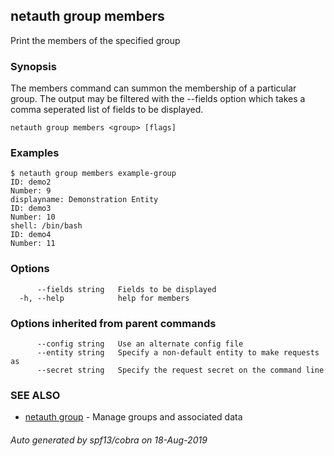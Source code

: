 ## netauth group members

Print the members of the specified group

### Synopsis


The members command can summon the membership of a particular group.
The output may be filtered with the --fields option which takes a
comma seperated list of fields to be displayed.

```
netauth group members <group> [flags]
```

### Examples

```
$ netauth group members example-group
ID: demo2
Number: 9
displayname: Demonstration Entity
ID: demo3
Number: 10
shell: /bin/bash
ID: demo4
Number: 11
```

### Options

```
      --fields string   Fields to be displayed
  -h, --help            help for members
```

### Options inherited from parent commands

```
      --config string   Use an alternate config file
      --entity string   Specify a non-default entity to make requests as
      --secret string   Specify the request secret on the command line
```

### SEE ALSO

* [netauth group](netauth_group.md)	 - Manage groups and associated data

###### Auto generated by spf13/cobra on 18-Aug-2019
